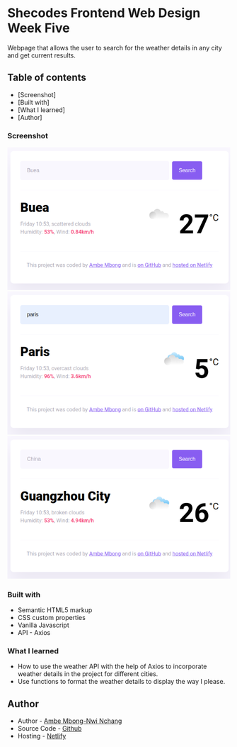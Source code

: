 # Shecodes Frontend Web Design Week Five

Webpage that allows the user to search for the weather details in any city and get current results.

## Table of contents

- [Screenshot]
- [Built with]
- [What I learned]
- [Author]

### Screenshot

![](img/one.png)
![](img/two.png)
![](img/three.png)

### Built with

- Semantic HTML5 markup
- CSS custom properties
- Vanilla Javascript
- API - Axios

### What I learned

- How to use the weather API with the help of Axios to incorporate weather details in the project for different cities.
- Use functions to format the weather details to display the way I please.

## Author

- Author - [Ambe Mbong-Nwi Nchang](https://github.com/Ambe-Mbong-Nwi)
- Source Code - [Github](https://github.com/Ambe-Mbong-Nwi/Shecodes_Weather_Forcast)
- Hosting - [Netlify](https://genuine-halva-ed4b7f.netlify.app/)
